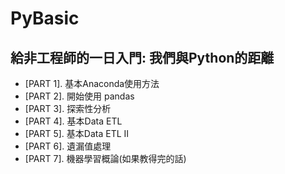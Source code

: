 # PyBasic
## 給非工程師的一日入門: 我們與Python的距離

- [PART 1]. 基本Anaconda使用方法
- [PART 2]. 開始使用 pandas
- [PART 3]. 探索性分析
- [PART 4]. 基本Data ETL
- [PART 5]. 基本Data ETL Ⅱ
- [PART 6]. 遺漏值處理
- [PART 7]. 機器學習概論(如果教得完的話)
